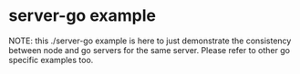 server-go example
=================

NOTE: this ./server-go example is here to just demonstrate the consistency between
node and go servers for the same server. Please refer to other go specific examples too.
